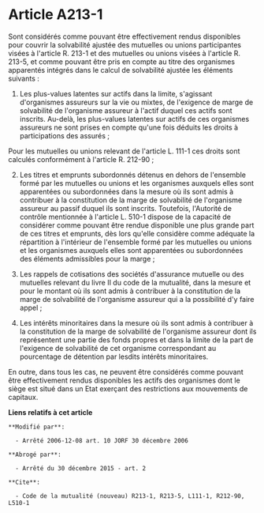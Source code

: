 # Article A213-1

Sont considérés comme pouvant être effectivement rendus disponibles pour couvrir la solvabilité ajustée des mutuelles ou
unions participantes visées à l'article R. 213-1 et des mutuelles ou unions visées à l'article R. 213-5, et comme pouvant
être pris en compte au titre des organismes apparentés intégrés dans le calcul de solvabilité ajustée les éléments suivants :

1. Les plus-values latentes sur actifs dans la limite, s'agissant d'organismes assureurs sur la vie ou mixtes, de l'exigence
de marge de solvabilité de l'organisme assureur à l'actif duquel ces actifs sont inscrits. Au-delà, les plus-values latentes
sur actifs de ces organismes assureurs ne sont prises en compte qu'une fois déduits les droits à participations des assurés ;

Pour les mutuelles ou unions relevant de l'article L. 111-1 ces droits sont calculés conformément à l'article R. 212-90 ;

2. Les titres et emprunts subordonnés détenus en dehors de l'ensemble formé par les mutuelles ou unions et les organismes
auxquels elles sont apparentées ou subordonnées dans la mesure où ils sont admis à contribuer à la constitution de la marge
de solvabilité de l'organisme assureur au passif duquel ils sont inscrits. Toutefois, l'Autorité de contrôle mentionnée à
l'article L. 510-1 dispose de la capacité de considérer comme pouvant être rendue disponible une plus grande part de ces
titres et emprunts, dès lors qu'elle considère comme adéquate la répartition à l'intérieur de l'ensemble formé par les
mutuelles ou unions et les organismes auxquels elles sont apparentées ou subordonnées des éléments admissibles pour la
marge ;

3. Les rappels de cotisations des sociétés d'assurance mutuelle ou des mutuelles relevant du livre II du code de la
mutualité, dans la mesure et pour le montant où ils sont admis à contribuer à la constitution de la marge de solvabilité de
l'organisme assureur qui a la possibilité d'y faire appel ;

4. Les intérêts minoritaires dans la mesure où ils sont admis à contribuer à la constitution de la marge de solvabilité de
l'organisme assureur dont ils représentent une partie des fonds propres et dans la limite de la part de l'exigence de
solvabilité de cet organisme correspondant au pourcentage de détention par lesdits intérêts minoritaires.

En outre, dans tous les cas, ne peuvent être considérés comme pouvant être effectivement rendus disponibles les actifs des
organismes dont le siège est situé dans un Etat exerçant des restrictions aux mouvements de capitaux.

**Liens relatifs à cet article**

	**Modifié par**:

	  - Arrêté 2006-12-08 art. 10 JORF 30 décembre 2006

	**Abrogé par**:

	  - Arrêté du 30 décembre 2015 - art. 2

	**Cite**:

	  - Code de la mutualité (nouveau) R213-1, R213-5, L111-1, R212-90, L510-1
